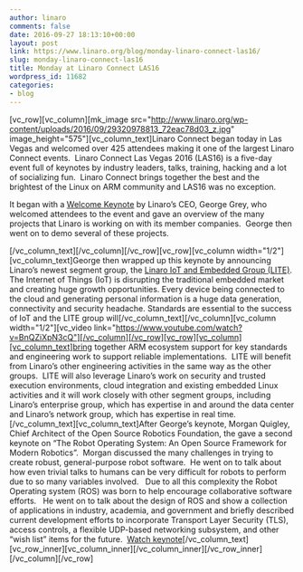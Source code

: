```yaml
---
author: linaro
comments: false
date: 2016-09-27 18:13:10+00:00
layout: post
link: https://www.linaro.org/blog/monday-linaro-connect-las16/
slug: monday-linaro-connect-las16
title: Monday at Linaro Connect LAS16
wordpress_id: 11682
categories:
- blog
---
```


[vc_row][vc_column][mk_image src="http://www.linaro.org/wp-content/uploads/2016/09/29320978813_72eac78d03_z.jpg" image_height="575"][vc_column_text]Linaro Connect began today in Las Vegas and welcomed over 425 attendees making it one of the largest Linaro Connect events.  Linaro Connect Las Vegas 2016 (LAS16) is a five-day event full of keynotes by industry leaders, talks, training, hacking and a lot of socializing fun.  Linaro Connect brings together the best and the brightest of the Linux on ARM community and LAS16 was no exception.

It began with a [Welcome Keynote](http://connect.linaro.org/resource/las16/las16-100k1/) by Linaro’s CEO, George Grey, who welcomed attendees to the event and gave an overview of the many projects that Linaro is working on with its member companies.  George then went on to demo several of these projects.

[/vc_column_text][/vc_column][/vc_row][vc_row][vc_column width="1/2"][vc_column_text]George then wrapped up this keynote by announcing Linaro’s newest segment group, the [Linaro IoT and Embedded Group (LITE)](http://www.linaro.org/news/linaro-announces-lite-collaborative-software-engineering-internet-things-iot/).  The Internet of Things (IoT) is disrupting the traditional embedded market and creating huge growth opportunities. Every device being connected to the cloud and generating personal information is a huge data generation, connectivity and security headache. Standards are essential to the success of IoT and the LITE group will[/vc_column_text][/vc_column][vc_column width="1/2"][vc_video link="https://www.youtube.com/watch?v=BnQZiXpN3cQ"][/vc_column][/vc_row][vc_row][vc_column][vc_column_text]bring together ARM ecosystem support for key standards and engineering work to support reliable implementations.  LITE will benefit from Linaro’s other engineering activities in the same way as the other groups.  LITE will also leverage Linaro’s work on security and trusted execution environments, cloud integration and existing embedded Linux activities and it will work closely with other segment groups, including Linaro’s enterprise group, which has expertise in and around the data center and Linaro’s network group, which has expertise in real time.[/vc_column_text][vc_column_text]After George’s keynote, Morgan Quigley, Chief Architect of the Open Source Robotics Foundation, the gave a second keynote on “The Robot Operating System: An Open Source Framework for Modern Robotics”.  Morgan discussed the many challenges in trying to create robust, general-purpose robot software.  He went on to talk about how even trivial talks to humans can be very difficult for robots to perform due to so many variables involved.   Due to all this complexity the Robot Operating system (ROS) was born to help encourage collaborative software efforts.   He went on to talk about the design of ROS and show a collection of applications in industry, academia, and government and briefly described current development efforts to incorporate Transport Layer Security (TLS), access controls, a flexible UDP-based networking subsystem, and other “wish list” items for the future.  [Watch keynote](https://www.youtube.com/watch?v=MCLFp55y0dc)[/vc_column_text][vc_row_inner][vc_column_inner][/vc_column_inner][/vc_row_inner][/vc_column][/vc_row]
